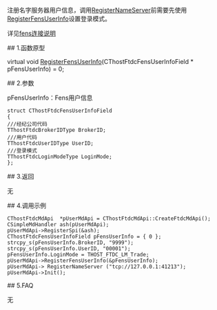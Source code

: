 <p>注册名字服务器用户信息，调用<a href="../../../JYJK/CTHOSTFTDCTRADERSPI/REGISTERNAMESERVER/">RegisterNameServer</a>前需要先使用<a href="../../../JYJK/CTHOSTFTDCTRADERSPI/REGISTERFENSUSERINFO/">RegisterFensUserInfo</a>设置登录模式。</p>
<p>详见<a href="../../../QTYWGZ/FENS/">fens连接说明</a></p>
<span class="anchor" id="4bbc2df0-b33a-4561-8489-cb9bdb1044b6"></span>
## 1.函数原型
<p>virtual void <a href="../../../JYJK/CTHOSTFTDCTRADERSPI/REGISTERFENSUSERINFO/">RegisterFensUserInfo</a>(CThostFtdcFensUserInfoField * pFensUserInfo) = 0;</p>
<span class="anchor" id="05075199-8654-4f88-b540-8811e4e5f679"></span>
## 2.参数
<p>pFensUserInfo：Fens用户信息</p>
<pre><code>struct CThostFtdcFensUserInfoField
{
///经纪公司代码
TThostFtdcBrokerIDType BrokerID;
///用户代码
TThostFtdcUserIDType UserID;
///登录模式
TThostFtdcLoginModeType LoginMode;
};  
</code></pre>
<span class="anchor" id="774532ba-a857-4a8b-908d-51542b54c182"></span>
## 3.返回
<p>无</p>
<span class="anchor" id="77695041-55c4-49be-a8d3-d8f1575f492b"></span>
## 4.调用示例
<pre><code>CThostFtdcMdApi  *pUserMdApi = CThostFtdcMdApi::CreateFtdcMdApi();
CSimpleMdHandler ash(pUserMdApi);
pUserMdApi-&gt;RegisterSpi(&amp;ash);
CThostFtdcFensUserInfoField pFensUserInfo = { 0 };
strcpy_s(pFensUserInfo.BrokerID, "9999");
strcpy_s(pFensUserInfo.UserID, "00001");
pFensUserInfo.LoginMode = THOST_FTDC_LM_Trade;
pUserMdApi-&gt;RegisterFensUserInfo(&amp;pFensUserInfo);
pUserMdApi-&gt; RegisterNameServer ("tcp://127.0.0.1:41213");
pUserMdApi-&gt;Init();
</code></pre>
<span class="anchor" id="ade93073-cbb5-41e0-ba79-fa14d087d7eb"></span>
## 5.FAQ
<p>无</p>
